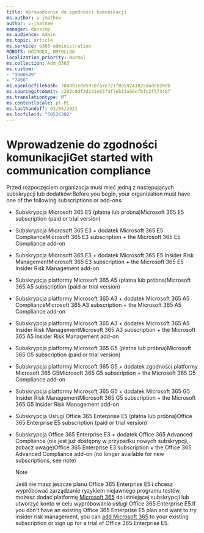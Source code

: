 ```yaml
---
title: Wprowadzenie do zgodności komunikacji
ms.author: v-jmathew
author: v-jmathew
manager: dansimp
ms.audience: Admin
ms.topic: article
ms.service: o365-administration
ROBOTS: NOINDEX, NOFOLLOW
localization_priority: Normal
ms.collection: Adm_O365
ms.custom:
- "9000549"
- "7456"
ms.openlocfilehash: 704091ede595bfa7e721f8059241825daddb20db
ms.sourcegitcommit: c202c0df2d141e63f4f7eb13a56efbfc2f57348f
ms.translationtype: MT
ms.contentlocale: pl-PL
ms.lasthandoff: 03/05/2021
ms.locfileid: "50526302"
---
```

# <a name="get-started-with-communication-compliance"></a><span data-ttu-id="674f9-102">Wprowadzenie do zgodności komunikacji</span><span class="sxs-lookup"><span data-stu-id="674f9-102">Get started with communication compliance</span></span>

<span data-ttu-id="674f9-103">Przed rozpoczęciem organizacja musi mieć jedną z następujących subskrypcji lub dodatków:</span><span class="sxs-lookup"><span data-stu-id="674f9-103">Before you begin, your organization must have one of the following subscriptions or add-ons:</span></span>

* <span data-ttu-id="674f9-104">Subskrypcja Microsoft 365 E5 (płatna lub próbna)</span><span class="sxs-lookup"><span data-stu-id="674f9-104">Microsoft 365 E5 subscription (paid or trial version)</span></span>
* <span data-ttu-id="674f9-105">Subskrypcja Microsoft 365 E3 + dodatek Microsoft 365 E5 Compliance</span><span class="sxs-lookup"><span data-stu-id="674f9-105">Microsoft 365 E3 subscription + the Microsoft 365 E5 Compliance add-on</span></span>
* <span data-ttu-id="674f9-106">Subskrypcja Microsoft 365 E3 + dodatek Microsoft 365 E5 Insider Risk Management</span><span class="sxs-lookup"><span data-stu-id="674f9-106">Microsoft 365 E3 subscription + the Microsoft 365 E5 Insider Risk Management add-on</span></span>
* <span data-ttu-id="674f9-107">Subskrypcja platformy Microsoft 365 A5 (płatna lub próbna)</span><span class="sxs-lookup"><span data-stu-id="674f9-107">Microsoft 365 A5 subscription (paid or trial version)</span></span>
* <span data-ttu-id="674f9-108">Subskrypcja platformy Microsoft 365 A3 + dodatek Microsoft 365 A5 Compliance</span><span class="sxs-lookup"><span data-stu-id="674f9-108">Microsoft 365 A3 subscription + the Microsoft 365 A5 Compliance add-on</span></span>
* <span data-ttu-id="674f9-109">Subskrypcja platformy Microsoft 365 A3 + dodatek Microsoft 365 A5 Insider Risk Management</span><span class="sxs-lookup"><span data-stu-id="674f9-109">Microsoft 365 A3 subscription + the Microsoft 365 A5 Insider Risk Management add-on</span></span>
* <span data-ttu-id="674f9-110">Subskrypcja platformy Microsoft 365 G5 (płatna lub próbna)</span><span class="sxs-lookup"><span data-stu-id="674f9-110">Microsoft 365 G5 subscription (paid or trial version)</span></span>
* <span data-ttu-id="674f9-111">Subskrypcja platformy Microsoft 365 G5 + dodatek zgodności platformy Microsoft 365 G5</span><span class="sxs-lookup"><span data-stu-id="674f9-111">Microsoft 365 G5 subscription + the Microsoft 365 G5 Compliance add-on</span></span>
* <span data-ttu-id="674f9-112">Subskrypcja platformy Microsoft 365 G5 + dodatek Microsoft 365 G5 Insider Risk Management</span><span class="sxs-lookup"><span data-stu-id="674f9-112">Microsoft 365 G5 subscription + the Microsoft 365 G5 Insider Risk Management add-on</span></span>
* <span data-ttu-id="674f9-113">Subskrypcja Usługi Office 365 Enterprise E5 (płatna lub próbna)</span><span class="sxs-lookup"><span data-stu-id="674f9-113">Office 365 Enterprise E5 subscription (paid or trial version)</span></span>
* <span data-ttu-id="674f9-114">Subskrypcja Office 365 Enterprise E3 + dodatek Office 365 Advanced Compliance (nie jest już dostępny w przypadku nowych subskrypcji, zobacz uwagę)</span><span class="sxs-lookup"><span data-stu-id="674f9-114">Office 365 Enterprise E3 subscription + the Office 365 Advanced Compliance add-on (no longer available for new subscriptions, see note)</span></span>

    > [!NOTE]
    > <span data-ttu-id="674f9-115">Jeśli nie masz jeszcze planu Office 365 Enterprise E5 i chcesz wypróbować zarządzanie ryzykiem niejawnego programu testów, możesz dodać platformę [Microsoft 365](https://go.microsoft.com/fwlink/?linkid=2130508) do istniejącej subskrypcji lub utworzyć konto w celu wypróbowania usługi Office 365 Enterprise E5.</span><span class="sxs-lookup"><span data-stu-id="674f9-115">If you don't have an existing Office 365 Enterprise E5 plan and want to try insider risk management, you can [add Microsoft 365](https://go.microsoft.com/fwlink/?linkid=2130508) to your existing subscription or sign up for a trial of Office 365 Enterprise E5.</span></span>

